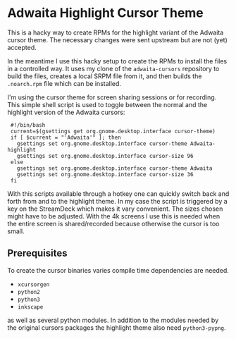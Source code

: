 Adwaita Highlight Cursor Theme
==============================

This is a hacky way to create RPMs for the highlight variant of the Adwaita
cursor theme.  The necessary changes were sent upstream but are not (yet)
accepted.

In the meantime I use this hacky setup to create the RPMs to install the
files in a controlled way.  It uses my clone of the `adwaita-cursors`
repository to build the files, creates a local SRPM file from it, and
then builds the `.noarch.rpm` file which can be installed.

I'm using the cursor theme for screen sharing sessions or for recording.
This simple shell script is used to toggle between the normal and the
highlight version of the Adwaita cursors:

     #!/bin/bash
     current=$(gsettings get org.gnome.desktop.interface cursor-theme)
     if [ $current = "'Adwaita'" ]; then
       gsettings set org.gnome.desktop.interface cursor-theme Adwaita-highlight
       gsettings set org.gnome.desktop.interface cursor-size 96
     else
       gsettings set org.gnome.desktop.interface cursor-theme Adwaita
       gsettings set org.gnome.desktop.interface cursor-size 36
     fi

With this scripts available through a hotkey one can quickly switch back and
forth from and to the highlight theme.  In my case the script is triggered by
a key on the StreamDeck which makes it vary convenient.  The sizes chosen
might have to be adjusted.  With the 4k screens I use this is needed when
the entire screen is shared/recorded because otherwise the cursor is too
small.


Prerequisites
-------------

To create the cursor binaries varies compile time dependencies are needed.

* `xcursorgen`
* `python2`
* `python3`
* `inkscape`

as well as several python modules.  In addition to the modules needed by the
original cursors packages the highlight theme also need `python3-pypng`.
